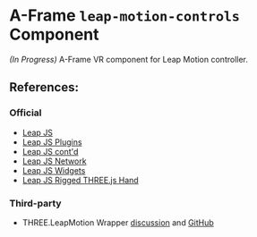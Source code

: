 # A-Frame `leap-motion-controls` Component

*(In Progress)* A-Frame VR component for Leap Motion controller.

## References:

### Official

+ [Leap JS](https://github.com/leapmotion/leapjs)
+ [Leap JS Plugins](https://github.com/leapmotion/leapjs-plugins)
+ [Leap JS cont'd](https://developer.leapmotion.com/javascript)
+ [Leap JS Network](https://github.com/leapmotion/leapjs-network)
+ [Leap JS Widgets](https://github.com/leapmotion/leapjs-widgets)
+ [Leap JS Rigged THREE.js Hand](https://github.com/leapmotion/leapjs-rigged-hand)

### Third-party

+ THREE.LeapMotion Wrapper [discussion](https://community.leapmotion.com/t/three-js-wrapper/769) and [GitHub](https://github.com/scottbyrns/THREE.LeapMotion)
